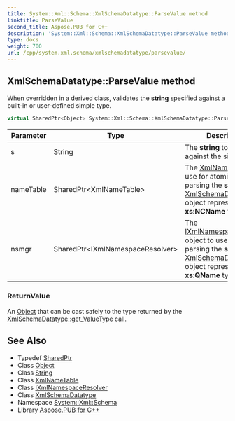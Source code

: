 ```yaml
---
title: System::Xml::Schema::XmlSchemaDatatype::ParseValue method
linktitle: ParseValue
second_title: Aspose.PUB for C++
description: 'System::Xml::Schema::XmlSchemaDatatype::ParseValue method. When overridden in a derived class, validates the string specified against a built-in or user-defined simple type in C++.'
type: docs
weight: 700
url: /cpp/system.xml.schema/xmlschemadatatype/parsevalue/
---
```

## XmlSchemaDatatype::ParseValue method


When overridden in a derived class, validates the **string** specified against a built-in or user-defined simple type.

```cpp
virtual SharedPtr<Object> System::Xml::Schema::XmlSchemaDatatype::ParseValue(String s, SharedPtr<XmlNameTable> nameTable, SharedPtr<IXmlNamespaceResolver> nsmgr)=0
```


| Parameter | Type | Description |
| --- | --- | --- |
| s | String | The **string** to validate against the simple type. |
| nameTable | SharedPtr\<XmlNameTable\> | The [XmlNameTable](../../../system.xml/xmlnametable/) to use for atomization while parsing the **string** if this [XmlSchemaDatatype](../) object represents the **xs:NCName** type. |
| nsmgr | SharedPtr\<IXmlNamespaceResolver\> | The [IXmlNamespaceResolver](../../../system.xml/ixmlnamespaceresolver/) object to use while parsing the **string** if this [XmlSchemaDatatype](../) object represents the **xs:QName** type. |

### ReturnValue

An [Object](../../../system/object/) that can be cast safely to the type returned by the [XmlSchemaDatatype::get_ValueType](../get_valuetype/) call.

## See Also

* Typedef [SharedPtr](../../../system/sharedptr/)
* Class [Object](../../../system/object/)
* Class [String](../../../system/string/)
* Class [XmlNameTable](../../../system.xml/xmlnametable/)
* Class [IXmlNamespaceResolver](../../../system.xml/ixmlnamespaceresolver/)
* Class [XmlSchemaDatatype](../)
* Namespace [System::Xml::Schema](../../)
* Library [Aspose.PUB for C++](../../../)
